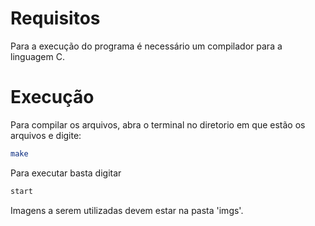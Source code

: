 # Requisitos

Para a execução do programa é necessário um compilador para a linguagem C.

# Execução

Para compilar os arquivos, abra o terminal no diretorio em que estão os arquivos e digite:

```bash
make
```
 Para executar basta digitar

```bash 
start
```

Imagens a serem utilizadas devem estar na pasta 'imgs'.